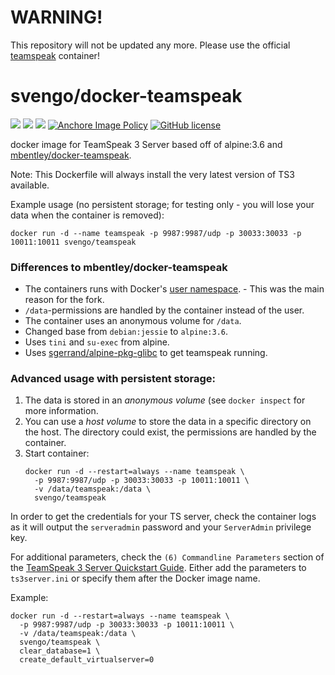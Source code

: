 # WARNING!
This repository will not be updated any more. Please use the official [teamspeak](https://hub.docker.com/_/teamspeak/) container!





svengo/docker-teamspeak
==================

[![](https://images.microbadger.com/badges/image/svengo/teamspeak.svg)](https://microbadger.com/images/svengo/teamspeak "Get your own image badge on microbadger.com")
[![](https://images.microbadger.com/badges/version/svengo/teamspeak.svg)](https://microbadger.com/images/svengo/teamspeak "Get your own version badge on microbadger.com")
[![](https://images.microbadger.com/badges/commit/svengo/teamspeak.svg)](https://microbadger.com/images/svengo/teamspeak "Get your own commit badge on microbadger.com")
[![Anchore Image Policy](https://anchore.io/service/badges/policy/dbfa4576ad2c006fc8413ac70c397b1b6588e4ee691d492685f0d6b23cdc9b2d?registry=dockerhub&repository=svengo/teamspeak&tag=3.0.13.8)](https://anchore.io)
[![GitHub license](https://img.shields.io/github/license/svengo/docker-teamspeak.svg)](https://github.com/svengo/docker-teamspeak/blob/master/LICENSE)

docker image for TeamSpeak 3 Server
based off of alpine:3.6 and [mbentley/docker-teamspeak](https://github.com/mbentley/docker-teamspeak).

Note: This Dockerfile will always install the very latest version of TS3 available.

Example usage (no persistent storage; for testing only - you will lose your data when the container is removed):

`docker run -d --name teamspeak -p 9987:9987/udp -p 30033:30033 -p 10011:10011 svengo/teamspeak`

### Differences to mbentley/docker-teamspeak

 - The containers runs with Docker's [user namespace](https://docs.docker.com/engine/security/userns-remap/).  - This was the main reason for the fork.
 - ``/data``-permissions are handled by the container instead of the user.
 - The container uses an anonymous volume for ``/data``.
 - Changed base from ``debian:jessie`` to ``alpine:3.6``.
 - Uses ``tini`` and ``su-exec`` from alpine.
 - Uses [sgerrand/alpine-pkg-glibc](https://github.com/sgerrand/alpine-pkg-glibc) to get teamspeak running.

### Advanced usage with persistent storage:

1. The data is stored in an *anonymous volume* (see ``docker inspect`` for more information. 
2. You can use a *host volume* to store the data in a specific directory on the host. The directory could exist, the permissions are handled by the container.
3.  Start container:
    ```
    docker run -d --restart=always --name teamspeak \
      -p 9987:9987/udp -p 30033:30033 -p 10011:10011 \
      -v /data/teamspeak:/data \
      svengo/teamspeak
    ```

In order to get the credentials for your TS server, check the container logs as it will output the `serveradmin` password and your `ServerAdmin` privilege key.

For additional parameters, check the `(6) Commandline Parameters` section of the [TeamSpeak 3 Server Quickstart Guide](http://media.teamspeak.com/ts3_literature/TeamSpeak%203%20Server%20Quick%20Start.txt).  Either add the parameters to `ts3server.ini` or specify them after the Docker image name.

Example:
```
docker run -d --restart=always --name teamspeak \
  -p 9987:9987/udp -p 30033:30033 -p 10011:10011 \
  -v /data/teamspeak:/data \
  svengo/teamspeak \
  clear_database=1 \
  create_default_virtualserver=0
```

